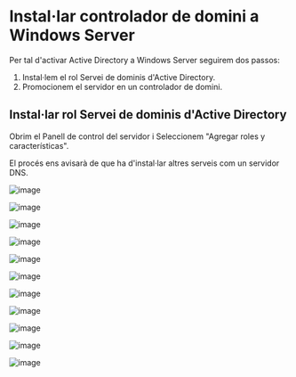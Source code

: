 # Instal·lar controlador de domini a Windows Server

Per tal d'activar Active Directory a Windows Server seguirem dos passos:

1. Instal·lem el rol Servei de dominis d'Active Directory.
2. Promocionem el servidor en un controlador de domini.

## Instal·lar rol Servei de dominis d'Active Directory

Obrim el Panell de control del servidor i Seleccionem "Agregar roles y características". 

El procés ens avisarà de que ha d'instal·lar altres serveis com un servidor DNS.

![image](https://github.com/XaSaFa/MP04/assets/110727546/aa2179f3-3387-4b0a-85fe-f5f2e243ae69)

![image](https://github.com/XaSaFa/MP04/assets/110727546/f67c7c09-e622-4b43-ae36-dc752f9eb0ff)

![image](https://github.com/XaSaFa/MP04/assets/110727546/a8d5acb3-732f-4fd9-928a-a79c46725bbb)

![image](https://github.com/XaSaFa/MP04/assets/110727546/36da7d7f-43a4-42dd-8f53-d3518e3238f4)

![image](https://github.com/XaSaFa/MP04/assets/110727546/b031bd19-6431-4ea4-bf63-c70288962b95)

![image](https://github.com/XaSaFa/MP04/assets/110727546/71e55b82-ed92-45b4-b955-012264243767)

![image](https://github.com/XaSaFa/MP04/assets/110727546/d4437f29-bcd4-4f98-a2e2-97a379e0c284)

![image](https://github.com/XaSaFa/MP04/assets/110727546/1157299e-282d-4b70-8efc-4a938f5a1163)

![image](https://github.com/XaSaFa/MP04/assets/110727546/18c353bd-d727-4ccc-94a5-3e3fa1ede595)

![image](https://github.com/XaSaFa/MP04/assets/110727546/c8f81eea-e171-4762-bdc8-0e410792c571)

![image](https://github.com/XaSaFa/MP04/assets/110727546/47d14867-0a99-4689-b966-304ce8db10e9)

